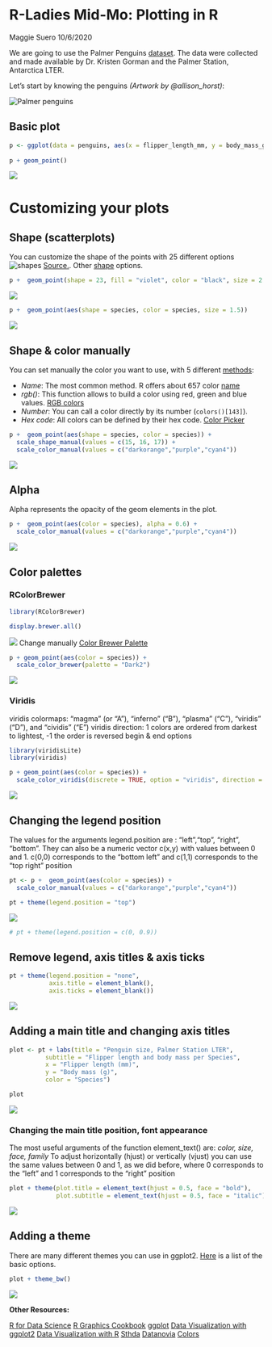 R-Ladies Mid-Mo: Plotting in R
================
Maggie Suero
10/6/2020

We are going to use the Palmer Penguins
[dataset](https://github.com/allisonhorst/palmerpenguins). The data were
collected and made available by Dr. Kristen Gorman and the Palmer
Station, Antarctica LTER.

Let’s start by knowing the penguins *(Artwork by @allison\_horst)*:

![Palmer
penguins](https://raw.githubusercontent.com/allisonhorst/palmerpenguins/master/man/figures/lter_penguins.png)

## Basic plot

``` r
p <- ggplot(data = penguins, aes(x = flipper_length_mm, y = body_mass_g)) 
  
p + geom_point()
```

![](Code-Rladies_june_2020_files/figure-gfm/unnamed-chunk-2-1.png)<!-- -->

# Customizing your plots

## Shape (scatterplots)

You can customize the shape of the points with 25 different options
![shapes](https://d33wubrfki0l68.cloudfront.net/58a48d625b4bd494cd685dd9998f5c74e9c16907/211c6/visualize_files/figure-html/shapes-1.png)
[Source.](https://r4ds.had.co.nz). Other
[shape](https://ggplot2.tidyverse.org/reference/scale_shape.html)
options.

``` r
p +  geom_point(shape = 23, fill = "violet", color = "black", size = 2.5)
```

![](Code-Rladies_june_2020_files/figure-gfm/unnamed-chunk-3-1.png)<!-- -->

``` r
p +  geom_point(aes(shape = species, color = species, size = 1.5))
```

![](Code-Rladies_june_2020_files/figure-gfm/unnamed-chunk-4-1.png)<!-- -->

## Shape & color manually

You can set manually the color you want to use, with 5 different
[methods](https://www.r-graph-gallery.com/ggplot2-color.html):

  - *Name*: The most common method. R offers about 657 color
    [name](http://www.stat.columbia.edu/~tzheng/files/Rcolor.pdf)
  - *rgb()*: This function allows to build a color using red, green and
    blue values. [RGB
    colors](https://www.rapidtables.com/web/color/RGB_Color.html)
  - *Number*: You can call a color directly by its number
    (`colors()[143]`).
  - *Hex code*: All colors can be defined by their hex code. [Color
    Picker](https://htmlcolorcodes.com/)

<!-- end list -->

``` r
p +  geom_point(aes(shape = species, color = species)) + 
  scale_shape_manual(values = c(15, 16, 17)) +
  scale_color_manual(values = c("darkorange","purple","cyan4")) 
```

![](Code-Rladies_june_2020_files/figure-gfm/unnamed-chunk-5-1.png)<!-- -->

## Alpha

Alpha represents the opacity of the geom elements in the plot.

``` r
p +  geom_point(aes(color = species), alpha = 0.6) + 
  scale_color_manual(values = c("darkorange","purple","cyan4")) 
```

![](Code-Rladies_june_2020_files/figure-gfm/unnamed-chunk-6-1.png)<!-- -->

## Color palettes

### RColorBrewer

``` r
library(RColorBrewer)

display.brewer.all()
```

![](Code-Rladies_june_2020_files/figure-gfm/unnamed-chunk-7-1.png)<!-- -->
Change manually [Color Brewer Palette](https://colorbrewer2.org)

``` r
p + geom_point(aes(color = species)) +
  scale_color_brewer(palette = "Dark2")
```

![](Code-Rladies_june_2020_files/figure-gfm/unnamed-chunk-8-1.png)<!-- -->

### Viridis

viridis colormaps: “magma” (or “A”), “inferno” (“B”), “plasma” (“C”),
“viridis” (“D”), and “cividis” (“E”) viridis direction: 1 colors are
ordered from darkest to lightest, -1 the order is reversed begin & end
options

``` r
library(viridisLite)
library(viridis)

p + geom_point(aes(color = species)) +
  scale_color_viridis(discrete = TRUE, option = "viridis", direction = 1, end = 0.8) 
```

![](Code-Rladies_june_2020_files/figure-gfm/unnamed-chunk-9-1.png)<!-- -->

## Changing the legend position

The values for the arguments legend.position are : “left”,“top”,
“right”, “bottom”. They can also be a numeric vector c(x,y) with
values between 0 and 1. c(0,0) corresponds to the “bottom left” and
c(1,1) corresponds to the “top right” position

``` r
pt <- p +  geom_point(aes(color = species)) + 
  scale_color_manual(values = c("darkorange","purple","cyan4")) 

pt + theme(legend.position = "top")
```

![](Code-Rladies_june_2020_files/figure-gfm/unnamed-chunk-10-1.png)<!-- -->

``` r
# pt + theme(legend.position = c(0, 0.9))
```

## Remove legend, axis titles & axis ticks

``` r
pt + theme(legend.position = "none",
           axis.title = element_blank(),
           axis.ticks = element_blank())
```

![](Code-Rladies_june_2020_files/figure-gfm/unnamed-chunk-11-1.png)<!-- -->

## Adding a main title and changing axis titles

``` r
plot <- pt + labs(title = "Penguin size, Palmer Station LTER",
          subtitle = "Flipper length and body mass per Species",
          x = "Flipper length (mm)",
          y = "Body mass (g)",
          color = "Species")

plot
```

![](Code-Rladies_june_2020_files/figure-gfm/unnamed-chunk-12-1.png)<!-- -->

### Changing the main title position, font appearance

The most useful arguments of the function element\_text() are: *_color,
size, face, family_* To adjust horizontally (hjust) or vertically
(vjust) you can use the same values between 0 and 1, as we did before,
where 0 corresponds to the “left” and 1 corresponds to the “right”
position

``` r
plot + theme(plot.title = element_text(hjust = 0.5, face = "bold"),
             plot.subtitle = element_text(hjust = 0.5, face = "italic"))
```

![](Code-Rladies_june_2020_files/figure-gfm/unnamed-chunk-13-1.png)<!-- -->

## Adding a theme

There are many different themes you can use in ggplot2.
[Here](https://ggplot2.tidyverse.org/reference/ggtheme.html) is a list
of the basic options.

``` r
plot + theme_bw()
```

![](Code-Rladies_june_2020_files/figure-gfm/unnamed-chunk-14-1.png)<!-- -->

**Other Resources:**

[R for Data
Science](https://r4ds.had.co.nz/data-visualisation.html#fig:shapes) [R
Graphics Cookbook](https://r-graphics.org/)
[ggplot](https://ggplot2.tidyverse.org/index.html) [Data Visualization
with ggplot2](https://viz-ggplot2.rsquaredacademy.com/index.html) [Data
Visualization with R](https://rkabacoff.github.io/datavis/)
[Sthda](http://www.sthda.com/english/wiki/ggplot2-point-shapes)
[Datanovia](https://www.datanovia.com)
[Colors](http://html-color-codes.com/)
